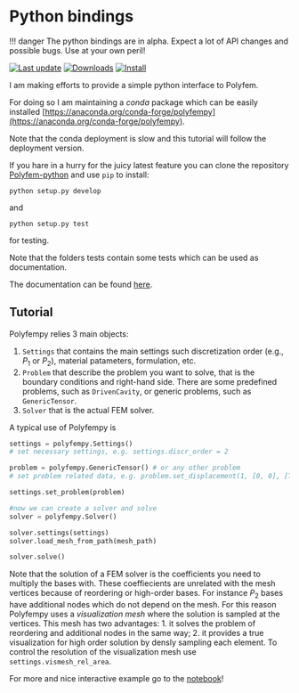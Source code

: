 Python bindings
===============

!!! danger
	The python bindings are in alpha. Expect a lot of API changes and possible bugs. Use at your own peril!

[![Last update](https://anaconda.org/conda-forge/polyfempy/badges/latest_release_date.svg)](https://anaconda.org/conda-forge/polyfempy)
[![Downloads](https://anaconda.org/conda-forge/polyfempy/badges/downloads.svg)](https://anaconda.org/conda-forge/polyfempy)
[![Install](https://anaconda.org/conda-forge/polyfempy/badges/installer/conda.svg)](https://anaconda.org/conda-forge/polyfempy)


I am making efforts to provide a simple python interface to Polyfem.

For doing so I am maintaining  a *conda* package which can be easily installed [https://anaconda.org/conda-forge/polyfempy](https://anaconda.org/conda-forge/polyfempy).

Note that the conda deployment is slow and this tutorial will follow the deployment version.

If you hare in a hurry for the juicy latest feature you can clone the repository [Polyfem-python](https://github.com/polyfem/polyfem-python) and use `pip` to install:
```
python setup.py develop
```
and
```
python setup.py test
```
for testing.

Note that the folders tests contain some tests which can be used as documentation.

The documentation can be found [here](polyfempy_doc.md).

Tutorial
--------

Polyfempy relies 3 main objects:
1. `Settings` that contains the main settings such discretization order (e.g., $P_1$ or $P_2$), material patameters, formulation, etc.
2. `Problem` that describe the problem you want to solve, that is the boundary conditions and right-hand side. There are some predefined problems, such as `DrivenCavity`, or generic problems, such as `GenericTensor`.
3. `Solver` that is the actual FEM solver.

A typical use of Polyfempy is
```python
settings = polyfempy.Settings()
# set necessary settings, e.g. settings.discr_order = 2

problem = polyfempy.GenericTensor() # or any other problem
# set problem related data, e.g. problem.set_displacement(1, [0, 0], [True, False])

settings.set_problem(problem)

#now we can create a solver and solve
solver = polyfempy.Solver()

solver.settings(settings)
solver.load_mesh_from_path(mesh_path)

solver.solve()
```

Note that the solution of a FEM solver is the coefficients you need to multiply the bases with. These coeffiecients are unrelated with the mesh vertices because of reordering or high-order bases. For instance $P_2$ bases have additional nodes which do not depend on the mesh. For this reason Polyfempy uses a *visualization mesh* where the solution is sampled at the vertices. This mesh has two advantages: 1. it solves the problem of reordering and additional nodes in the same way; 2. it provides a true visualization for high order solution by densly sampling each element. To control the resolution of the visualization mesh use `settings.vismesh_rel_area`.

For more and nice interactive example go to the [notebook](python_examples.md)!
